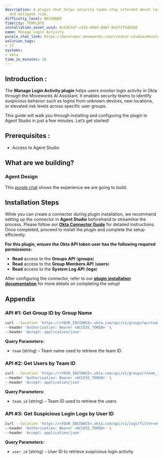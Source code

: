 ```yaml
---
description: A plugin that helps security teams stay informed about login activity
  and mitigate risk.
difficulty_level: BEGINNER
fidelity: TEMPLATE
installation_asset_uuid: 0cd3e3af-c41b-4b6d-840f-6e5f175d65b6
name: Manage Login Activity
purple_chat_link: https://developer.moveworks.com/creator-studio/developer-tools/purple-chat/?conversation=%7B%22startTimestamp%22%3A%2211%3A43+AM%22%2C%22messages%22%3A%5B%7B%22parts%22%3A%5B%7B%22richText%22%3A%22Show+me+suspicious+Okta+logins+for+the+IT+Support+group%22%7D%5D%2C%22role%22%3A%22user%22%7D%2C%7B%22parts%22%3A%5B%7B%22reasoningSteps%22%3A%5B%7B%22richText%22%3A%22User+wants+to+see+suspicious+login+activity+from+Okta+for+the+%27IT+Support%27+group.%22%2C%22status%22%3A%22success%22%7D%2C%7B%22richText%22%3A%22Found+group+%27IT+Support%27+in+Okta.%22%2C%22status%22%3A%22success%22%7D%2C%7B%22richText%22%3A%22Analyzed+events+for+suspicious+signals+and+found+2+potential+risks.%22%2C%22status%22%3A%22success%22%7D%5D%7D%2C%7B%22richText%22%3A%22%3Cp%3EI+found+2+suspicious+login+events+for+the+%3Cb%3EIT+Support%3C%2Fb%3E+group%3A%3C%2Fp%3E%3Cp%3E%3Cb%3E1.+User%3A%3C%2Fb%3E+carlos.rayon%40example.com%3C%2Fp%3E%3Cul%3E%3Cli%3E%3Cb%3ETime%3A%3C%2Fb%3E+2024-05-21+08%3A30+AM+UTC%3C%2Fli%3E%3Cli%3E%3Cb%3ELocation%3A%3C%2Fb%3E+Madrid%2C+Spain+%28New+Location%29%3C%2Fli%3E%3Cli%3E%3Cb%3EDevice%3A%3C%2Fb%3E+Chrome+on+Windows%3C%2Fli%3E%3Cli%3E%3Cb%3ERisk%3A%3C%2Fb%3E+Medium%3C%2Fli%3E%3C%2Ful%3E%3Cp%3E%3Cb%3E2.+User%3A%3C%2Fb%3E+emily.wong%40example.com%3C%2Fp%3E%3Cul%3E%3Cli%3E%3Cb%3ETime%3A%3C%2Fb%3E+2024-05-20+10%3A15+PM+UTC%3C%2Fli%3E%3Cli%3E%3Cb%3ELocation%3A%3C%2Fb%3E+San+Francisco%2C+CA%3C%2Fli%3E%3Cli%3E%3Cb%3EDevice%3A%3C%2Fb%3E+Okta+Verify+on+iPhone%3C%2Fli%3E%3Cli%3E%3Cb%3ERisk%3A%3C%2Fb%3E+High+%28Impossible+travel+detected+from+previous+login%29%3C%2Fli%3E%3C%2Ful%3E%22%7D%2C%7B%22citations%22%3A%5B%7B%22citationTitle%22%3A%22Carlos+Rayon%22%2C%22connectorName%22%3A%22okta%22%7D%2C%7B%22citationTitle%22%3A%22Emily+Wong%22%2C%22connectorName%22%3A%22okta%22%7D%5D%7D%5D%2C%22role%22%3A%22assistant%22%7D%5D%7D
solution_tags:
- IT
systems:
- okta
time_in_minutes: 20
---
```


## **Introduction :**

The **Manage Login Activity plugin** helps users monitor login activity in Okta through the Moveworks AI Assistant. It enables security teams to identify suspicious behavior such as logins from unknown devices, new locations, or elevated risk levels across specific user groups.

This guide will walk you through installing and configuring the plugin in Agent Studio in just a few minutes. Let’s get started!

## **Prerequisites :**

- Access to Agent Studio

## **What are we building?**

### **Agent Design**

This [purple chat](https://developer.moveworks.com/creator-studio/developer-tools/purple-chat/?conversation=%7B%22startTimestamp%22%3A%2211%3A43+AM%22%2C%22messages%22%3A%5B%7B%22parts%22%3A%5B%7B%22richText%22%3A%22Show+me+suspicious+Okta+logins+for+the+IT+Support+group%22%7D%5D%2C%22role%22%3A%22user%22%7D%2C%7B%22parts%22%3A%5B%7B%22reasoningSteps%22%3A%5B%7B%22richText%22%3A%22User+wants+to+see+suspicious+login+activity+from+Okta+for+the+%27IT+Support%27+group.%22%2C%22status%22%3A%22success%22%7D%2C%7B%22richText%22%3A%22Found+group+%27IT+Support%27+in+Okta.%22%2C%22status%22%3A%22success%22%7D%2C%7B%22richText%22%3A%22Analyzed+events+for+suspicious+signals+and+found+2+potential+risks.%22%2C%22status%22%3A%22success%22%7D%5D%7D%2C%7B%22richText%22%3A%22%3Cp%3EI+found+2+suspicious+login+events+for+the+%3Cb%3EIT+Support%3C%2Fb%3E+group%3A%3C%2Fp%3E%3Cp%3E%3Cb%3E1.+User%3A%3C%2Fb%3E+carlos.rayon%40example.com%3C%2Fp%3E%3Cul%3E%3Cli%3E%3Cb%3ETime%3A%3C%2Fb%3E+2024-05-21+08%3A30+AM+UTC%3C%2Fli%3E%3Cli%3E%3Cb%3ELocation%3A%3C%2Fb%3E+Madrid%2C+Spain+%28New+Location%29%3C%2Fli%3E%3Cli%3E%3Cb%3EDevice%3A%3C%2Fb%3E+Chrome+on+Windows%3C%2Fli%3E%3Cli%3E%3Cb%3ERisk%3A%3C%2Fb%3E+Medium%3C%2Fli%3E%3C%2Ful%3E%3Cp%3E%3Cb%3E2.+User%3A%3C%2Fb%3E+emily.wong%40example.com%3C%2Fp%3E%3Cul%3E%3Cli%3E%3Cb%3ETime%3A%3C%2Fb%3E+2024-05-20+10%3A15+PM+UTC%3C%2Fli%3E%3Cli%3E%3Cb%3ELocation%3A%3C%2Fb%3E+San+Francisco%2C+CA%3C%2Fli%3E%3Cli%3E%3Cb%3EDevice%3A%3C%2Fb%3E+Okta+Verify+on+iPhone%3C%2Fli%3E%3Cli%3E%3Cb%3ERisk%3A%3C%2Fb%3E+High+%28Impossible+travel+detected+from+previous+login%29%3C%2Fli%3E%3C%2Ful%3E%22%7D%2C%7B%22citations%22%3A%5B%7B%22citationTitle%22%3A%22Carlos+Rayon%22%2C%22connectorName%22%3A%22okta%22%7D%2C%7B%22citationTitle%22%3A%22Emily+Wong%22%2C%22connectorName%22%3A%22okta%22%7D%5D%7D%5D%2C%22role%22%3A%22assistant%22%7D%5D%7D) shows the experience we are going to build.

## **Installation Steps**

While you can create a connector during plugin installation, we recommend setting up the connector in **Agent Studio** beforehand to streamline the process. Please follow our **[Okta Connector Guide](https://developer.moveworks.com/marketplace/package/?id=okta&hist=home%2Cbrws#how-to-implement)** for detailed instructions. Once completed, proceed to install the plugin and complete the setup efficiently.

**For this plugin, ensure the Okta API token user has the following required permissions:**

- **Read** access to the **Groups API** (**groups**)
- **Read** access to the **Group Members API** (**users**)
- **Read** access to the **System Log API** (**logs**)

After configuring the connector, refer to our [**plugin installation documentation**](https://help.moveworks.com/docs/ai-agent-marketplace-installation) for more details on completing the setup!

## **Appendix**

### **API #1: Get Group ID by Group Name**

```bash
curl --location 'https://<YOUR_INSTANCE>.okta.com/api/v1/groups?q=<team>' \
--header 'Authorization: Bearer <ACCESS_TOKEN>' \
--header 'Accept: application/json'
```

**Query Parameters:**

- `team` (string) – Team name used to retrieve the team ID.

### **API #2: Get Users by Team ID**

```bash
curl --location 'https://<YOUR_INSTANCE>.okta.com/api/v1/groups/<team_id>/users' \
--header 'Authorization: Bearer <ACCESS_TOKEN>' \
--header 'Accept: application/json'
```

**Query Parameters:**

- `team_id` (string) – Team ID used to retrieve the users

### **API #3: Get Suspicious Login Logs by User ID**

```bash
curl --location 'https://<YOUR_INSTANCE>.okta.com/api/v1/logs?filter=eventType%20eq%20%22user.session.start%22%20and%20outcome.result%20eq%20%22SUCCESS%22%20and%20actor.id%20eq%20%22<user_id>%22%20and%20debugContext.debugData.risk%20co%20%22level%3DMEDIUM%22&sortOrder=DESCENDING&limit=1' \
--header 'Authorization: Bearer <ACCESS_TOKEN>' \
--header 'Accept: application/json'
```

**Query Parameters:**

- `user_id` (string) – User ID to retrieve suspicious login activity

